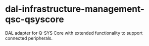 # dal-infrastructure-management-qsc-qsyscore
DAL adapter for Q-SYS Core with extended functionality to support connected peripherals.

